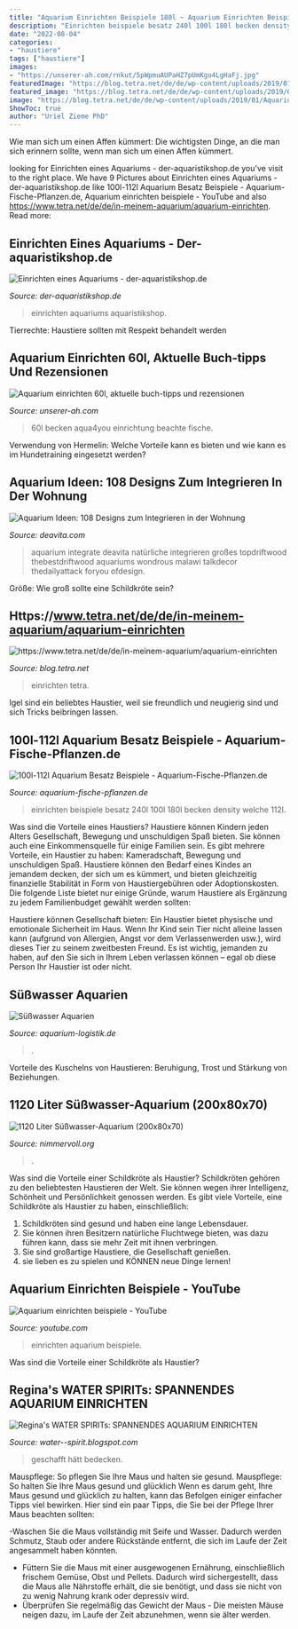 ```yaml
---
title: "Aquarium Einrichten Beispiele 180l ~ Aquarium Einrichten Beispiele"
description: "Einrichten beispiele besatz 240l 100l 180l becken density welche 112l"
date: "2022-08-04"
categories:
- "haustiere"
tags: ["haustiere"]
images:
- "https://unserer-ah.com/rnkut/5pWpmuAUPaHZ7pUmKgu4LgHaFj.jpg"
featuredImage: "https://blog.tetra.net/de/de/wp-content/uploads/2019/01/Aquarium-fertig-490x400.jpg"
featured_image: "https://blog.tetra.net/de/de/wp-content/uploads/2019/01/Aquarium-fertig-490x400.jpg"
image: "https://blog.tetra.net/de/de/wp-content/uploads/2019/01/Aquarium-fertig-490x400.jpg"
ShowToc: true
author: "Uriel Zieme PhD"
---
```



Wie man sich um einen Affen kümmert: Die wichtigsten Dinge, an die man sich erinnern sollte, wenn man sich um einen Affen kümmert.

	

		
looking for Einrichten eines Aquariums - der-aquaristikshop.de you've visit to the right place. We have 9 Pictures about Einrichten eines Aquariums - der-aquaristikshop.de like 100l-112l Aquarium Besatz Beispiele - Aquarium-Fische-Pflanzen.de, Aquarium einrichten beispiele - YouTube and also https://www.tetra.net/de/de/in-meinem-aquarium/aquarium-einrichten. Read more:
		
    
## Einrichten Eines Aquariums - Der-aquaristikshop.de

<img loading=lazy src="https://der-aquaristikshop.de/wp-content/uploads/2019/11/Aquarium.jpg" onerror="this.onerror=null;this.src='https://tse2.mm.bing.net/th?id=OIP.eZR-GUzSG72IiFWwZ5XvQwHaE8&amp;pid=15.1';" alt="Einrichten eines Aquariums - der-aquaristikshop.de">

_Source: der-aquaristikshop.de_

>einrichten aquariums aquaristikshop. 

	

Tierrechte: Haustiere sollten mit Respekt behandelt werden

    
## Aquarium Einrichten 60l, Aktuelle Buch-tipps Und Rezensionen

<img loading=lazy src="https://unserer-ah.com/rnkut/5pWpmuAUPaHZ7pUmKgu4LgHaFj.jpg" onerror="this.onerror=null;this.src='https://tse2.mm.bing.net/th?id=OIP.jHB9xKddxToLoYXPlzSsigAAAA&amp;pid=15.1';" alt="Aquarium einrichten 60l, aktuelle buch-tipps und rezensionen">

_Source: unserer-ah.com_

>60l becken aqua4you einrichtung beachte fische. 

	

Verwendung von Hermelin: Welche Vorteile kann es bieten und wie kann es im Hundetraining eingesetzt werden?

    
## Aquarium Ideen: 108 Designs Zum Integrieren In Der Wohnung

<img loading=lazy src="https://deavita.com/wp-content/uploads/2013/07/aquarium-einrichten-deko-ideen-natürliche-landschaft.jpg" onerror="this.onerror=null;this.src='https://tse4.mm.bing.net/th?id=OIP.duN6UqlVXEsGwfVIu23IEAHaEa&amp;pid=15.1';" alt="Aquarium Ideen: 108 Designs zum Integrieren in der Wohnung">

_Source: deavita.com_

>aquarium integrate deavita natürliche integrieren großes topdriftwood thebestdriftwood aquariums wondrous malawi talkdecor thedailyattack foryou ofdesign. 

	

Größe: Wie groß sollte eine Schildkröte sein?

    
## Https://www.tetra.net/de/de/in-meinem-aquarium/aquarium-einrichten

<img loading=lazy src="https://blog.tetra.net/de/de/wp-content/uploads/2019/01/Aquarium-fertig-490x400.jpg" onerror="this.onerror=null;this.src='https://tse1.mm.bing.net/th?id=OIP.jKEhALh2L5YqP7yeppATLwHaGC&amp;pid=15.1';" alt="https://www.tetra.net/de/de/in-meinem-aquarium/aquarium-einrichten">

_Source: blog.tetra.net_

>einrichten tetra. 

	

Igel sind ein beliebtes Haustier, weil sie freundlich und neugierig sind und sich Tricks beibringen lassen.

    
## 100l-112l Aquarium Besatz Beispiele - Aquarium-Fische-Pflanzen.de

<img loading=lazy src="http://aquarium-fische-pflanzen.de/wp-content/uploads/2017/10/Aquarium-einrichten-1.jpg" onerror="this.onerror=null;this.src='https://tse3.mm.bing.net/th?id=OIP.Kc6EXKhOrgZoBuJyzY8IogHaE8&amp;pid=15.1';" alt="100l-112l Aquarium Besatz Beispiele - Aquarium-Fische-Pflanzen.de">

_Source: aquarium-fische-pflanzen.de_

>einrichten beispiele besatz 240l 100l 180l becken density welche 112l. 

	

Was sind die Vorteile eines Haustiers?
Haustiere können Kindern jeden Alters Gesellschaft, Bewegung und unschuldigen Spaß bieten. Sie können auch eine Einkommensquelle für einige Familien sein.
Es gibt mehrere Vorteile, ein Haustier zu haben: Kameradschaft, Bewegung und unschuldigen Spaß. Haustiere können den Bedarf eines Kindes an jemandem decken, der sich um es kümmert, und bieten gleichzeitig finanzielle Stabilität in Form von Haustiergebühren oder Adoptionskosten.
Die folgende Liste bietet nur einige Gründe, warum Haustiere als Ergänzung zu jedem Familienbudget gewählt werden sollten:

Haustiere können Gesellschaft bieten: Ein Haustier bietet physische und emotionale Sicherheit im Haus. Wenn Ihr Kind sein Tier nicht alleine lassen kann (aufgrund von Allergien, Angst vor dem Verlassenwerden usw.), wird dieses Tier zu seinem zweitbesten Freund. Es ist wichtig, jemanden zu haben, auf den Sie sich in Ihrem Leben verlassen können – egal ob diese Person Ihr Haustier ist oder nicht.

    
## Süßwasser Aquarien

<img loading=lazy src="https://www.aquarium-logistik.de/fileadmin/images/becken-suesswasser/IMG_0342.JPG" onerror="this.onerror=null;this.src='https://tse2.mm.bing.net/th?id=OIP.WkswcgkGhAPB9A6Fa2VeFgEgDY&amp;pid=15.1';" alt="Süßwasser Aquarien">

_Source: aquarium-logistik.de_

>. 

	

Vorteile des Kuschelns von Haustieren: Beruhigung, Trost und Stärkung von Beziehungen.

    
## 1120 Liter Süßwasser-Aquarium (200x80x70)

<img loading=lazy src="https://www.nimmervoll.org/aquarium/allgemein/gros/DSC_2673.jpg" onerror="this.onerror=null;this.src='https://tse4.mm.bing.net/th?id=OIP.pWd0N3tMeStsiV991Uqh3QHaDN&amp;pid=15.1';" alt="1120 Liter Süßwasser-Aquarium (200x80x70)">

_Source: nimmervoll.org_

>. 

	

Was sind die Vorteile einer Schildkröte als Haustier?
Schildkröten gehören zu den beliebtesten Haustieren der Welt. Sie können wegen ihrer Intelligenz, Schönheit und Persönlichkeit genossen werden. Es gibt viele Vorteile, eine Schildkröte als Haustier zu haben, einschließlich:
1) Schildkröten sind gesund und haben eine lange Lebensdauer.
2) Sie können ihren Besitzern natürliche Fluchtwege bieten, was dazu führen kann, dass sie mehr Zeit mit ihnen verbringen.
3) Sie sind großartige Haustiere, die Gesellschaft genießen.
4) sie lieben es zu spielen und KÖNNEN neue Dinge lernen!

    
## Aquarium Einrichten Beispiele - YouTube

<img loading=lazy src="https://i.ytimg.com/vi/RZz5OsF6bU8/maxresdefault.jpg" onerror="this.onerror=null;this.src='https://tse4.mm.bing.net/th?id=OIP.Nw1aTQeSjhxeIcyPYnXhFAHaEK&amp;pid=15.1';" alt="Aquarium einrichten beispiele - YouTube">

_Source: youtube.com_

>einrichten aquarium beispiele. 

	

Was sind die Vorteile einer Schildkröte als Haustier?

    
## Regina&#039;s WATER SPIRITs: SPANNENDES AQUARIUM EINRICHTEN

<img loading=lazy src="http://4.bp.blogspot.com/-hkoauY5MvBE/T8ktCeioFgI/AAAAAAAAAB8/r6U07s8L05k/s1600/DSCF0004.JPG" onerror="this.onerror=null;this.src='https://tse4.mm.bing.net/th?id=OIP.rPsePWbJQLuSj2GTasd9NgHaFj&amp;pid=15.1';" alt="Regina&#039;s WATER SPIRITs: SPANNENDES AQUARIUM EINRICHTEN">

_Source: water--spirit.blogspot.com_

>geschafft hätt bedecken. 

	

Mauspflege: So pflegen Sie Ihre Maus und halten sie gesund.
Mauspflege: So halten Sie Ihre Maus gesund und glücklich
Wenn es darum geht, Ihre Maus gesund und glücklich zu halten, kann das Befolgen einiger einfacher Tipps viel bewirken. Hier sind ein paar Tipps, die Sie bei der Pflege Ihrer Maus beachten sollten:

-Waschen Sie die Maus vollständig mit Seife und Wasser. Dadurch werden Schmutz, Staub oder andere Rückstände entfernt, die sich im Laufe der Zeit angesammelt haben könnten.
- Füttern Sie die Maus mit einer ausgewogenen Ernährung, einschließlich frischem Gemüse, Obst und Pellets. Dadurch wird sichergestellt, dass die Maus alle Nährstoffe erhält, die sie benötigt, und dass sie nicht von zu wenig Nahrung krank oder depressiv wird.
- Überprüfen Sie regelmäßig das Gewicht der Maus - Die meisten Mäuse neigen dazu, im Laufe der Zeit abzunehmen, wenn sie älter werden.

